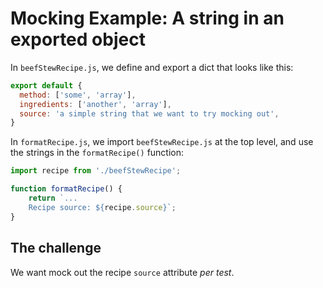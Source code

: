 # Mocking Example: A string in an exported object

In `beefStewRecipe.js`, we define and export a dict that looks like this:

```js
export default {
  method: ['some', 'array'],
  ingredients: ['another', 'array'],
  source: 'a simple string that we want to try mocking out',
}
```

In `formatRecipe.js`, we import `beefStewRecipe.js` at the top level, and use the strings in the `formatRecipe()` function:

```js
import recipe from './beefStewRecipe';

function formatRecipe() {
    return `...
    Recipe source: ${recipe.source}`;
}
```

## The challenge

We want mock out the recipe `source` attribute _per test_.